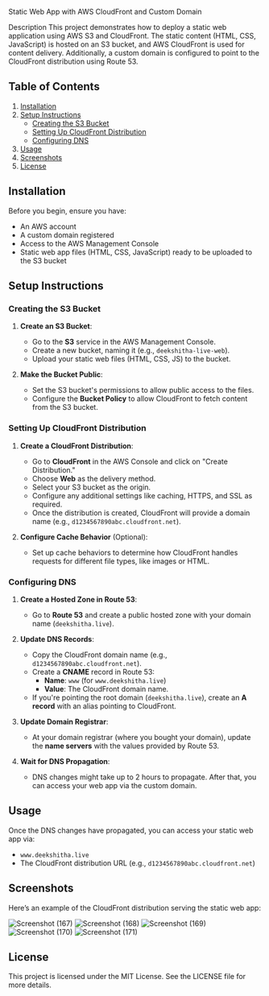 Static Web App with AWS CloudFront and Custom Domain

Description
This project demonstrates how to deploy a static web application using AWS S3 and CloudFront. The static content (HTML, CSS, JavaScript) is hosted on an S3 bucket, and AWS CloudFront is used for content delivery. Additionally, a custom domain is configured to point to the CloudFront distribution using Route 53.

## Table of Contents
1. [Installation](#installation)
2. [Setup Instructions](#setup-instructions)
   - [Creating the S3 Bucket](#creating-the-s3-bucket)
   - [Setting Up CloudFront Distribution](#setting-up-cloudfront-distribution)
   - [Configuring DNS](#configuring-dns)
3. [Usage](#usage)
4. [Screenshots](#screenshots)
5. [License](#license)

## Installation
Before you begin, ensure you have:
- An AWS account
- A custom domain registered
- Access to the AWS Management Console
- Static web app files (HTML, CSS, JavaScript) ready to be uploaded to the S3 bucket

## Setup Instructions

### Creating the S3 Bucket
1. **Create an S3 Bucket**:
   - Go to the **S3** service in the AWS Management Console.
   - Create a new bucket, naming it (e.g., `deekshitha-live-web`).
   - Upload your static web files (HTML, CSS, JS) to the bucket.
   
2. **Make the Bucket Public**:
   - Set the S3 bucket's permissions to allow public access to the files.
   - Configure the **Bucket Policy** to allow CloudFront to fetch content from the S3 bucket.

### Setting Up CloudFront Distribution
1. **Create a CloudFront Distribution**:
   - Go to **CloudFront** in the AWS Console and click on "Create Distribution."
   - Choose **Web** as the delivery method.
   - Select your S3 bucket as the origin.
   - Configure any additional settings like caching, HTTPS, and SSL as required.
   - Once the distribution is created, CloudFront will provide a domain name (e.g., `d1234567890abc.cloudfront.net`).

2. **Configure Cache Behavior** (Optional):
   - Set up cache behaviors to determine how CloudFront handles requests for different file types, like images or HTML.

### Configuring DNS
1. **Create a Hosted Zone in Route 53**:
   - Go to **Route 53** and create a public hosted zone with your domain name (`deekshitha.live`).
   
2. **Update DNS Records**:
   - Copy the CloudFront domain name (e.g., `d1234567890abc.cloudfront.net`).
   - Create a **CNAME** record in Route 53:
     - **Name**: `www` (for `www.deekshitha.live`)
     - **Value**: The CloudFront domain name.
   - If you're pointing the root domain (`deekshitha.live`), create an **A record** with an alias pointing to CloudFront.

3. **Update Domain Registrar**:
   - At your domain registrar (where you bought your domain), update the **name servers** with the values provided by Route 53.
   
4. **Wait for DNS Propagation**:
   - DNS changes might take up to 2 hours to propagate. After that, you can access your web app via the custom domain.

## Usage
Once the DNS changes have propagated, you can access your static web app via:
- `www.deekshitha.live`
- The CloudFront distribution URL (e.g., `d1234567890abc.cloudfront.net`)

## Screenshots
Here’s an example of the CloudFront distribution serving the static web app:

![Screenshot (167)](https://github.com/user-attachments/assets/72c684bb-a716-41f2-99aa-1f9263e6fa7c)
![Screenshot (168)](https://github.com/user-attachments/assets/376ea88f-5789-4116-aac8-49d95ea6c5b9)
![Screenshot (169)](https://github.com/user-attachments/assets/4defdb4b-97e2-4e6c-a118-6ba655b8cdcc)
![Screenshot (170)](https://github.com/user-attachments/assets/3bdb7d3a-1bec-47dd-963c-ba9797c015c1)
![Screenshot (171)](https://github.com/user-attachments/assets/4bf198c2-23b1-4a9e-874a-bdeb2184d3e5)



## License
This project is licensed under the MIT License. See the LICENSE file for more details.
